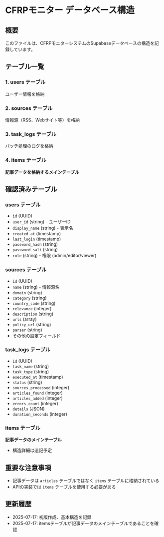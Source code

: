 # CFRPモニター データベース構造

## 概要
このファイルは、CFRPモニターシステムのSupabaseデータベースの構造を記録しています。

## テーブル一覧

### 1. users テーブル
ユーザー情報を格納

### 2. sources テーブル
情報源（RSS、Webサイト等）を格納

### 3. task_logs テーブル
バッチ処理のログを格納

### 4. items テーブル
**記事データを格納するメインテーブル**

## 確認済みテーブル

### users テーブル
- `id` (UUID)
- `user_id` (string) - ユーザーID
- `display_name` (string) - 表示名
- `created_at` (timestamp)
- `last_login` (timestamp)
- `password_hash` (string)
- `password_salt` (string)
- `role` (string) - 権限 (admin/editor/viewer)

### sources テーブル
- `id` (UUID)
- `name` (string) - 情報源名
- `domain` (string)
- `category` (string)
- `country_code` (string)
- `relevance` (integer)
- `description` (string)
- `urls` (array)
- `policy_url` (string)
- `parser` (string)
- その他の設定フィールド

### task_logs テーブル
- `id` (UUID)
- `task_name` (string)
- `task_type` (string)
- `executed_at` (timestamp)
- `status` (string)
- `sources_processed` (integer)
- `articles_found` (integer)
- `articles_added` (integer)
- `errors_count` (integer)
- `details` (JSON)
- `duration_seconds` (integer)

### items テーブル
**記事データのメインテーブル**
- 構造詳細は追記予定

## 重要な注意事項
- 記事データは `articles` テーブルではなく `items` テーブルに格納されている
- APIの実装では `items` テーブルを使用する必要がある

## 更新履歴
- 2025-07-17: 初版作成、基本構造を記録
- 2025-07-17: itemsテーブルが記事データのメインテーブルであることを確認